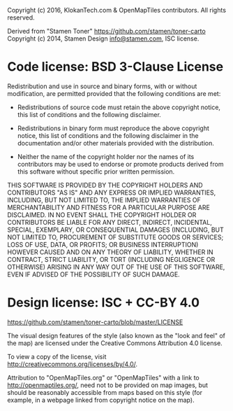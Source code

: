 Copyright (c) 2016, KlokanTech.com & OpenMapTiles contributors.
All rights reserved.

Derived from "Stamen Toner" https://github.com/stamen/toner-carto
Copyright (c) 2014, Stamen Design <info@stamen.com>, ISC license.

# Code license: BSD 3-Clause License

Redistribution and use in source and binary forms, with or without
modification, are permitted provided that the following conditions are met:

* Redistributions of source code must retain the above copyright notice, this
  list of conditions and the following disclaimer.

* Redistributions in binary form must reproduce the above copyright notice,
  this list of conditions and the following disclaimer in the documentation
  and/or other materials provided with the distribution.

* Neither the name of the copyright holder nor the names of its
  contributors may be used to endorse or promote products derived from
  this software without specific prior written permission.

THIS SOFTWARE IS PROVIDED BY THE COPYRIGHT HOLDERS AND CONTRIBUTORS "AS IS"
AND ANY EXPRESS OR IMPLIED WARRANTIES, INCLUDING, BUT NOT LIMITED TO, THE
IMPLIED WARRANTIES OF MERCHANTABILITY AND FITNESS FOR A PARTICULAR PURPOSE ARE
DISCLAIMED. IN NO EVENT SHALL THE COPYRIGHT HOLDER OR CONTRIBUTORS BE LIABLE
FOR ANY DIRECT, INDIRECT, INCIDENTAL, SPECIAL, EXEMPLARY, OR CONSEQUENTIAL
DAMAGES (INCLUDING, BUT NOT LIMITED TO, PROCUREMENT OF SUBSTITUTE GOODS OR
SERVICES; LOSS OF USE, DATA, OR PROFITS; OR BUSINESS INTERRUPTION) HOWEVER
CAUSED AND ON ANY THEORY OF LIABILITY, WHETHER IN CONTRACT, STRICT LIABILITY,
OR TORT (INCLUDING NEGLIGENCE OR OTHERWISE) ARISING IN ANY WAY OUT OF THE USE
OF THIS SOFTWARE, EVEN IF ADVISED OF THE POSSIBILITY OF SUCH DAMAGE.

# Design license: ISC + CC-BY 4.0

https://github.com/stamen/toner-carto/blob/master/LICENSE

The visual design features of the style (also known as the "look and feel" of
the map) are licensed under the Creative Commons Attribution 4.0 license.

To view a copy of the license, visit http://creativecommons.org/licenses/by/4.0/.

Attribution to "OpenMapTiles.org" or "OpenMapTiles" with a link to
http://openmaptiles.org/, need not to be provided on map images,
but should be reasonably accessible from maps based on this style (for example,
in a webpage linked from copyright notice on the map).
